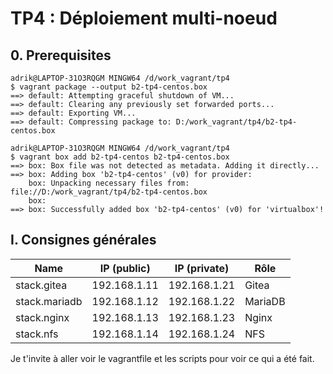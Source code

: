 # TP4 : Déploiement multi-noeud

## 0. Prerequisites

```
adrik@LAPTOP-31O3RQGM MINGW64 /d/work_vagrant/tp4
$ vagrant package --output b2-tp4-centos.box
==> default: Attempting graceful shutdown of VM...
==> default: Clearing any previously set forwarded ports...
==> default: Exporting VM...
==> default: Compressing package to: D:/work_vagrant/tp4/b2-tp4-centos.box

adrik@LAPTOP-31O3RQGM MINGW64 /d/work_vagrant/tp4
$ vagrant box add b2-tp4-centos b2-tp4-centos.box
==> box: Box file was not detected as metadata. Adding it directly...
==> box: Adding box 'b2-tp4-centos' (v0) for provider: 
    box: Unpacking necessary files from: file://D:/work_vagrant/tp4/b2-tp4-centos.box
    box:
==> box: Successfully added box 'b2-tp4-centos' (v0) for 'virtualbox'!
```

## I. Consignes générales

| Name          | IP (public)  | IP (private) | Rôle    |
| ------------- | ------------ | ------------ | ------- |
| stack.gitea   | 192.168.1.11 | 192.168.1.21 | Gitea   |
| stack.mariadb | 192.168.1.12 | 192.168.1.22 | MariaDB |
| stack.nginx   | 192.168.1.13 | 192.168.1.23 | Nginx   |
| stack.nfs     | 192.168.1.14 | 192.168.1.24 | NFS     |

Je t'invite à aller voir le vagrantfile et les scripts pour voir ce qui a été fait.